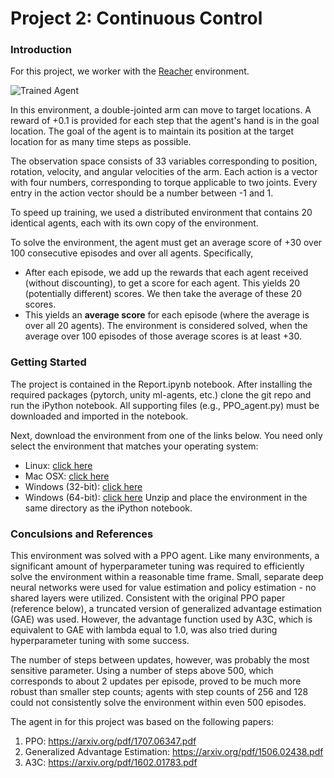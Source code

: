 [//]: # (Image References)

[image1]: https://user-images.githubusercontent.com/10624937/43851024-320ba930-9aff-11e8-8493-ee547c6af349.gif "Trained Agent"
[image2]: https://user-images.githubusercontent.com/10624937/43851646-d899bf20-9b00-11e8-858c-29b5c2c94ccc.png "Crawler"


# Project 2: Continuous Control

### Introduction

For this project, we worker with the [Reacher](https://github.com/Unity-Technologies/ml-agents/blob/master/docs/Learning-Environment-Examples.md#reacher) environment.

![Trained Agent][image1]

In this environment, a double-jointed arm can move to target locations. A reward of +0.1 is provided for each step that the agent's hand is in the goal location. The goal of the agent is to maintain its position at the target location for as many time steps as possible.

The observation space consists of 33 variables corresponding to position, rotation, velocity, and angular velocities of the arm. Each action is a vector with four numbers, corresponding to torque applicable to two joints. Every entry in the action vector should be a number between -1 and 1.

To speed up training, we used a distributed environment that contains 20 identical agents, each with its own copy of the environment.   

To solve the environment, the agent must get an average score of +30 over 100 consecutive episodes and over all agents.  Specifically,
- After each episode, we add up the rewards that each agent received (without discounting), to get a score for each agent.  This yields 20 (potentially different) scores.  We then take the average of these 20 scores. 
- This yields an **average score** for each episode (where the average is over all 20 agents).
The environment is considered solved, when the average over 100 episodes of those average scores is at least +30. 

### Getting Started

The project is contained in the Report.ipynb notebook. After installing the required packages (pytorch, unity ml-agents, etc.) clone the git repo and run the iPython notebook. All supporting files (e.g., PPO_agent.py) must be downloaded and imported in the notebook.

Next, download the environment from one of the links below.  You need only select the environment that matches your operating system:

- Linux: [click here](https://s3-us-west-1.amazonaws.com/udacity-drlnd/P2/Reacher/Reacher_Linux.zip)
- Mac OSX: [click here](https://s3-us-west-1.amazonaws.com/udacity-drlnd/P2/Reacher/Reacher.app.zip)
- Windows (32-bit): [click here](https://s3-us-west-1.amazonaws.com/udacity-drlnd/P2/Reacher/Reacher_Windows_x86.zip)
- Windows (64-bit): [click here](https://s3-us-west-1.amazonaws.com/udacity-drlnd/P2/Reacher/Reacher_Windows_x86_64.zip)
Unzip and place the environment in the same directory as the iPython notebook.

### Conculsions and References

This environment was solved with a PPO agent. Like many environments, a significant amount of hyperparameter tuning was required to efficiently solve the environment within a reasonable time frame. Small, separate deep neural networks were used for value estimation and policy estimation - no shared layers were utilized. Consistent with the original PPO paper (reference below), a truncated version of generalized advantage estimation (GAE) was used. However, the advantage function used by A3C, which is equivalent to GAE with lambda equal to 1.0, was also tried during hyperparameter tuning with some success. 

The number of steps between updates, however, was probably the most sensitive parameter. Using a number of steps above 500, which corresponds to about 2 updates per episode, proved to be much more robust than smaller step counts; agents with step counts of 256 and 128 could not consistently solve the environment within even 500 episodes.

The agent in for this project was based on the following papers:
1. PPO: https://arxiv.org/pdf/1707.06347.pdf
2. Generalized Advantage Estimation: https://arxiv.org/pdf/1506.02438.pdf
3. A3C: https://arxiv.org/pdf/1602.01783.pdf
